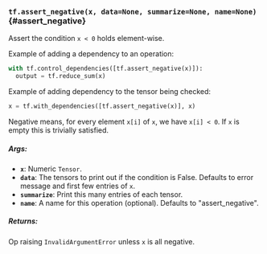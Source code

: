 ### `tf.assert_negative(x, data=None, summarize=None, name=None)` {#assert_negative}

Assert the condition `x < 0` holds element-wise.

Example of adding a dependency to an operation:

```python
with tf.control_dependencies([tf.assert_negative(x)]):
  output = tf.reduce_sum(x)
```

Example of adding dependency to the tensor being checked:

```python
x = tf.with_dependencies([tf.assert_negative(x)], x)
```

Negative means, for every element `x[i]` of `x`, we have `x[i] < 0`.
If `x` is empty this is trivially satisfied.

##### Args:


*  <b>`x`</b>: Numeric `Tensor`.
*  <b>`data`</b>: The tensors to print out if the condition is False.  Defaults to
    error message and first few entries of `x`.
*  <b>`summarize`</b>: Print this many entries of each tensor.
*  <b>`name`</b>: A name for this operation (optional).  Defaults to "assert_negative".

##### Returns:

  Op raising `InvalidArgumentError` unless `x` is all negative.

